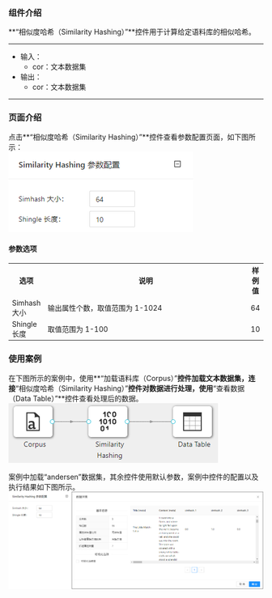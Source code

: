 ### 组件介绍
**“相似度哈希（Similarity Hashing）”**控件用于计算给定语料库的相似哈希。
<hr/>

- 输入：
  - cor：文本数据集
- 输出：
  - cor：文本数据集

<hr/>


### 页面介绍
点击**“相似度哈希（Similarity Hashing）”**控件查看参数配置页面，如下图所示：  
![param](/img/aistudio/text-mining/similarity-hash/param.png)

#### 参数选项
<table>
  <tr>
    <th>选项</th>
    <th width="650">说明</th>
    <th>样例值</th>
  </tr>
  <tr>
      <td>Simhash 大小</td> 
      <td>
      输出属性个数，取值范围为 1-1024
      </td> 
      <td>64</td>
  </tr>
  <tr>
      <td>Shingle 长度</td> 
      <td>
      取值范围为 1-100
      </td> 
      <td>10</td>
  </tr>
</table>

### 使用案例
在下图所示的案例中，使用**“加载语料库（Corpus）”**控件加载文本数据集，连接**“相似度哈希（Similarity Hashing）”**控件对数据进行处理，使用**“查看数据（Data Table）”**控件查看处理后的数据。  
![workflow](/img/aistudio/text-mining/similarity-hash/workflow.png)

案例中加载“andersen”数据集，其余控件使用默认参数，案例中控件的配置以及执行结果如下图所示。
[![](/img/aistudio/text-mining/similarity-hash/workflow-result.png)](/img/aistudio/text-mining/similarity-hash/workflow-result.png)